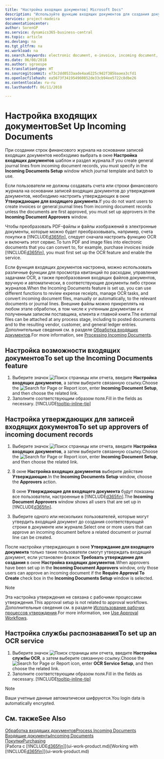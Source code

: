 ```yaml
---
title: "Настройка входящих документов| Microsoft Docs"
description: "Используйте функцию входящих документов для создания документов, управления задачами OCR, импорта счетов преобразования файлов изображений."
services: project-madeira
documentationcenter: 
author: SorenGP
ms.service: dynamics365-business-central
ms.topic: article
ms.devlang: na
ms.tgt_pltfrm: na
ms.workload: na
ms.search.keywords: electronic document, e-invoice, incoming document, OCR, ecommerce, document exchange, import invoice
ms.date: 06/08/2018
ms.author: sgroespe
ms.translationtype: HT
ms.sourcegitcommit: e73c2dd0533aade4aa6225c9d2f385baaea3cfd1
ms.openlocfilehash: ea5673f341954960852de33cb94ee5722c8dbe26
ms.contentlocale: ru-ru
ms.lasthandoff: 06/11/2018

---
```

# <a name="set-up-incoming-documents"></a><span data-ttu-id="d8c79-103">Настройка входящих документов</span><span class="sxs-lookup"><span data-stu-id="d8c79-103">Set Up Incoming Documents</span></span>
<span data-ttu-id="d8c79-104">При создании строк финансового журнала на основании записей входящих документов необходимо выбрать в окне **Настройка входящих документов** шаблон и раздел журнала.</span><span class="sxs-lookup"><span data-stu-id="d8c79-104">If you create general journal lines from incoming document records, you must specify in the **Incoming Documents Setup** window which journal template and batch to use.</span></span>

<span data-ttu-id="d8c79-105">Если пользователи не должны создавать счета или строки финансового журнала на основании записей входящих документов до утверждения документов, необходимо настроить утверждающих в окне **Утверждающие для входящего документа**.</span><span class="sxs-lookup"><span data-stu-id="d8c79-105">If you do not want users to create invoices or general journal lines from incoming document records unless the documents are first approved, you must set up approvers in the **Incoming Document Approvers** window.</span></span>

<span data-ttu-id="d8c79-106">Чтобы преобразовать PDF-файлы и файлы изображений в электронные документы, которые можно будет преобразовывать, например, счета покупки в [!INCLUDE[d365fin](includes/d365fin_md.md)], следует сначала настроить функцию OCR и включить этот сервис.</span><span class="sxs-lookup"><span data-stu-id="d8c79-106">To turn PDF and image files into electronic documents that you can convert to, for example, purchase invoices inside [!INCLUDE[d365fin](includes/d365fin_md.md)], you must first set up the OCR feature and enable the service.</span></span>

<span data-ttu-id="d8c79-107">Если функция входящих документов настроена, можно использовать различные функции для просмотра квитанций по расходам, управления задачами OCR, а также преобразования входящих файлов документов, вручную и автоматически, в соответствующие документы либо строки журналов.</span><span class="sxs-lookup"><span data-stu-id="d8c79-107">When the Incoming Documents feature is set up, you can use different functions to review expense receipts, manage OCR tasks, and convert incoming document files, manually or automatically, to the relevant documents or journal lines.</span></span> <span data-ttu-id="d8c79-108">Внешние файлы можно прикреплять на любом этапе обработки, в том числе к учтенным документам и к полученным записям поставщика, клиента и главной книги.</span><span class="sxs-lookup"><span data-stu-id="d8c79-108">The external files can be attached at any process stage, including to posted documents and to the resulting vendor, customer, and general ledger entries.</span></span> <span data-ttu-id="d8c79-109">Дополнительные сведения см. в разделе [Обработка входящих документов](across-process-income-documents.md).</span><span class="sxs-lookup"><span data-stu-id="d8c79-109">For more information, see [Processing Incoming Documents](across-process-income-documents.md).</span></span>

## <a name="to-set-up-the-incoming-documents-feature"></a><span data-ttu-id="d8c79-110">Настройка возможности входящих документов</span><span class="sxs-lookup"><span data-stu-id="d8c79-110">To set up the Incoming Documents feature</span></span>
1. <span data-ttu-id="d8c79-111">Выберите значок ![Поиск страницы или отчета](media/ui-search/search_small.png "Значок поиска страницы или отчета"), введите **Настройка входящих документов**, а затем выберите связанную ссылку.</span><span class="sxs-lookup"><span data-stu-id="d8c79-111">Choose the ![Search for Page or Report](media/ui-search/search_small.png "Search for Page or Report icon") icon, enter **Incoming Document Setup**, and then choose the related link.</span></span>
2. <span data-ttu-id="d8c79-112">Заполните соответствующим образом поля.</span><span class="sxs-lookup"><span data-stu-id="d8c79-112">Fill in the fields as necessary.</span></span> [!INCLUDE[tooltip-inline-tip](includes/tooltip-inline-tip_md.md)]

## <a name="to-set-up-approvers-of-incoming-document-records"></a><span data-ttu-id="d8c79-113">Настройка утверждающих для записей входящих документов</span><span class="sxs-lookup"><span data-stu-id="d8c79-113">To set up approvers of incoming document records</span></span>
1. <span data-ttu-id="d8c79-114">Выберите значок ![Поиск страницы или отчета](media/ui-search/search_small.png "Значок поиска страницы или отчета"), введите **Настройка входящих документов**, а затем выберите связанную ссылку.</span><span class="sxs-lookup"><span data-stu-id="d8c79-114">Choose the ![Search for Page or Report](media/ui-search/search_small.png "Search for Page or Report icon") icon, enter **Incoming Document Setup**, and then choose the related link.</span></span>  
2. <span data-ttu-id="d8c79-115">В окне **Настройка входящих документов** выберите действие **Утверждающие**.</span><span class="sxs-lookup"><span data-stu-id="d8c79-115">In the **Incoming Documents Setup** window, choose the **Approvers** action.</span></span>

    <span data-ttu-id="d8c79-116">В окне **Утверждающие для входящего документа** будут показаны все пользователи, настроенные в [!INCLUDE[d365fin](includes/d365fin_md.md)].</span><span class="sxs-lookup"><span data-stu-id="d8c79-116">The **Incoming Document Approvers** window shows all users that are set up in [!INCLUDE[d365fin](includes/d365fin_md.md)].</span></span>  
3. <span data-ttu-id="d8c79-117">Выберите одного или нескольких пользователей, которые могут утвердить входящий документ до создания соответствующей строки в документе или журнале.</span><span class="sxs-lookup"><span data-stu-id="d8c79-117">Select one or more users that can approve an incoming document before a related document or journal line can be created.</span></span>

<span data-ttu-id="d8c79-118">После настройки утверждающих в окне **Утверждание для входящего документа** только такие пользователи смогут утверждать входящий документ, если установлен флажок **Требовать утверждение для создания** в окне **Настройка входящих документов**.</span><span class="sxs-lookup"><span data-stu-id="d8c79-118">When approvers have been set up in the **Incoming Document Approvers** window, only those users can approve an incoming document if the **Require Approval To Create** check box in the **Incoming Documents Setup** window is selected.</span></span>

> [!NOTE]  
>   <span data-ttu-id="d8c79-119">Эта настройка утверждения не связана с рабочими процессами утверждения.</span><span class="sxs-lookup"><span data-stu-id="d8c79-119">This approval setup is not related to approval workflows.</span></span> <span data-ttu-id="d8c79-120">Дополнительные сведения см. в разделе [Использование рабочих процессов утверждения](across-how-use-approval-workflows.md).</span><span class="sxs-lookup"><span data-stu-id="d8c79-120">For more information, see [Use Approval Workflows](across-how-use-approval-workflows.md).</span></span>

## <a name="to-set-up-an-ocr-service"></a><span data-ttu-id="d8c79-121">Настройка службы распознавания</span><span class="sxs-lookup"><span data-stu-id="d8c79-121">To set up an OCR service</span></span>
1. <span data-ttu-id="d8c79-122">Выберите значок ![Поиск страницы или отчета](media/ui-search/search_small.png "Значок поиска страницы или отчета"), введите **Настройка службы OCR**, а затем выберите связанную ссылку.</span><span class="sxs-lookup"><span data-stu-id="d8c79-122">Choose the ![Search for Page or Report](media/ui-search/search_small.png "Search for Page or Report icon") icon, enter **OCR Service Setup**, and then choose the related link.</span></span>
2. <span data-ttu-id="d8c79-123">Заполните соответствующим образом поля.</span><span class="sxs-lookup"><span data-stu-id="d8c79-123">Fill in the fields as necessary.</span></span> [!INCLUDE[tooltip-inline-tip](includes/tooltip-inline-tip_md.md)]

> [!NOTE]  
> <span data-ttu-id="d8c79-124">Ваши учетные данные автоматически шифруются.</span><span class="sxs-lookup"><span data-stu-id="d8c79-124">You login data is automatically encrypted.</span></span>

## <a name="see-also"></a><span data-ttu-id="d8c79-125">См. также</span><span class="sxs-lookup"><span data-stu-id="d8c79-125">See Also</span></span>
[<span data-ttu-id="d8c79-126">Обработка входящих документов</span><span class="sxs-lookup"><span data-stu-id="d8c79-126">Process Incoming Documents</span></span>](across-process-income-documents.md)  
[<span data-ttu-id="d8c79-127">Входящие документы</span><span class="sxs-lookup"><span data-stu-id="d8c79-127">Incoming Documents</span></span>](across-income-documents.md)  
[<span data-ttu-id="d8c79-128">Покупки</span><span class="sxs-lookup"><span data-stu-id="d8c79-128">Purchasing</span></span>](purchasing-manage-purchasing.md)  
<span data-ttu-id="d8c79-129">[Работа с [!INCLUDE[d365fin](includes/d365fin_md.md)]](ui-work-product.md)</span><span class="sxs-lookup"><span data-stu-id="d8c79-129">[Working with [!INCLUDE[d365fin](includes/d365fin_md.md)]](ui-work-product.md)</span></span>

